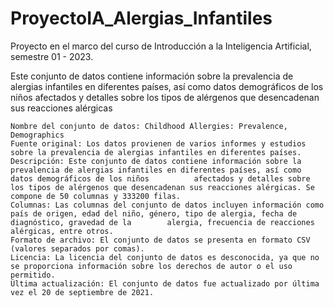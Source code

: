 # ProyectoIA_Alergias_Infantiles
Proyecto en el marco del curso de Introducción a la Inteligencia Artificial, semestre 01 - 2023.

Este conjunto de datos contiene información sobre la prevalencia de alergias infantiles en diferentes países, así como datos demográficos de los niños afectados y detalles sobre los tipos de alérgenos que desencadenan sus reacciones alérgicas


    Nombre del conjunto de datos: Childhood Allergies: Prevalence, Demographics
    Fuente original: Los datos provienen de varios informes y estudios sobre la prevalencia de alergias infantiles en diferentes países.
    Descripción: Este conjunto de datos contiene información sobre la prevalencia de alergias infantiles en diferentes países, así como datos demográficos de los niños          afectados y detalles sobre los tipos de alérgenos que desencadenan sus reacciones alérgicas. Se compone de 50 columnas y 333200 filas.
    Columnas: Las columnas del conjunto de datos incluyen información como país de origen, edad del niño, género, tipo de alergia, fecha de diagnóstico, gravedad de la        alergia, frecuencia de reacciones alérgicas, entre otros.
    Formato de archivo: El conjunto de datos se presenta en formato CSV (valores separados por comas).
    Licencia: La licencia del conjunto de datos es desconocida, ya que no se proporciona información sobre los derechos de autor o el uso permitido.
    Última actualización: El conjunto de datos fue actualizado por última vez el 20 de septiembre de 2021.

